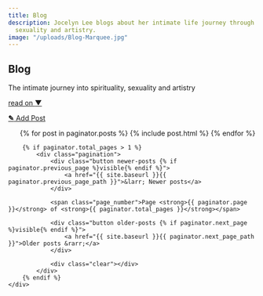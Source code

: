 ```yaml
---
title: Blog
description: Jocelyn Lee blogs about her intimate life journey through spirituality,
  sexuality and artistry.
image: "/uploads/Blog-Marquee.jpg"
---
```


<section class="hero" style="background-image: url({% include relative-src.html src=page.image %})">
	<div class="inner-hero text-container">
		<div class="hero-text-container">
			<h1 class="editable">Blog</h1>
			<p class="subtext editable">The intimate journey into spirituality, sexuality and artistry</p>
		</div>
	</div>
	<div class="read-on"><a href="#read-on">read on <span class="arrow">&#x25BC;</span></a></div>
</section>

<section id="read-on">
	<div class="text-container">
		<p class="editor-link"><a href="cloudcannon:collections/_posts" class="btn"><strong>&#9998;</strong> Add Post</a></p>
		<ul class="blog-posts">
			{% for post in paginator.posts %}
				{% include post.html %}
			{% endfor %}
		</ul>

		{% if paginator.total_pages > 1 %}
			<div class="pagination">
				<div class="button newer-posts {% if paginator.previous_page %}visible{% endif %}">
					<a href="{{ site.baseurl }}{{ paginator.previous_page_path }}">&larr; Newer posts</a>
				</div>

				<span class="page_number">Page <strong>{{ paginator.page }}</strong> of <strong>{{ paginator.total_pages }}</strong></span>

				<div class="button older-posts {% if paginator.next_page %}visible{% endif %}">
					<a href="{{ site.baseurl }}{{ paginator.next_page_path }}">Older posts &rarr;</a>
				</div>

				<div class="clear"></div>
			</div>
		{% endif %}
	</div>
</section>
